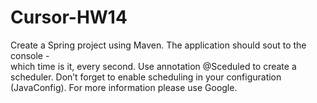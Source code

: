 # Cursor-HW14
Create a Spring project using Maven. The application should sout to the console -  
which time is it, every second. Use annotation @Sceduled to create a scheduler.
Don’t forget to enable scheduling in your configuration (JavaConfig). 
For more information please use Google.
